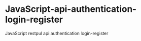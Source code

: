 # JavaScript-api-authentication-login-register
JavaScript restpul api authentication login-register
